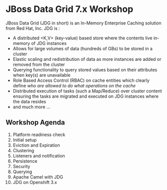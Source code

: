 # JBoss Data Grid 7.x Workshop

JBoss Data Grid \(JDG in short\) is an In-Memory Enterprise Caching solution from Red Hat, Inc. JDG is :

* A distributed &lt;K,V&gt; \(key-value\) based store where the contents live in-memory of JDG instances  
* Allows for large volumes of data \(hundreds of GBs\) to be stored in a cluster
* Elastic scaling and redistribution of data as more instances are added or removed from the cluster
* Querying functionality to query stored values based on their attributes when key\(s\) are unavailable
* Role Based Access Control \(RBAC\) on cache entities which clearly define _who are allowed to do what operations on the cache_
* Distributed execution of tasks \(such a Map/Reduce\) over cluster content ensuring the tasks are migrated and executed on JDG instances where the data resides
* and much more ...

## Workshop Agenda

1. Platform readiness check 
2. Initial setup 
3. Eviction and Expiration 
4. Clustering
5. Listeners and notification 
6. Persistence 
7. Security 
8. Querying 
9. Apache Camel with JDG
10. JDG on Openshift 3.x



